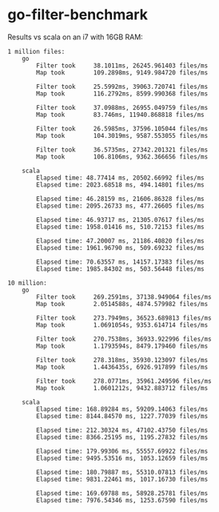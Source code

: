 # go-filter-benchmark


Results vs scala on an i7 with 16GB RAM:

	1 million files: 
		go
			Filter took     38.1011ms, 26245.961403 files/ms
			Map took        109.2898ms, 9149.984720 files/ms

			Filter took     25.5992ms, 39063.720741 files/ms
			Map took        116.2792ms, 8599.990368 files/ms

			Filter took     37.0988ms, 26955.049759 files/ms
			Map took        83.746ms, 11940.868818 files/ms

			Filter took     26.5985ms, 37596.105044 files/ms
			Map took        104.3019ms, 9587.553055 files/ms

			Filter took     36.5735ms, 27342.201321 files/ms
			Map took        106.8106ms, 9362.366656 files/ms
			
		scala
			Elapsed time: 48.77414 ms, 20502.66992 files/ms
			Elapsed time: 2023.68518 ms, 494.14801 files/ms
			
			Elapsed time: 46.28159 ms, 21606.86328 files/ms
			Elapsed time: 2095.26733 ms, 477.26605 files/ms

			Elapsed time: 46.93717 ms, 21305.07617 files/ms
			Elapsed time: 1958.01416 ms, 510.72153 files/ms

			Elapsed time: 47.20007 ms, 21186.40820 files/ms
			Elapsed time: 1961.96790 ms, 509.69232 files/ms
			
			Elapsed time: 70.63557 ms, 14157.17383 files/ms
			Elapsed time: 1985.84302 ms, 503.56448 files/ms

	10 million: 
		go	
			Filter took     269.2591ms, 37138.949064 files/ms
			Map took        2.0514588s, 4874.579982 files/ms
			
			Filter took     273.7949ms, 36523.689813 files/ms
			Map took        1.0691054s, 9353.614714 files/ms

			Filter took     270.7538ms, 36933.922996 files/ms
			Map took        1.1793594s, 8479.179460 files/ms

			Filter took     278.318ms, 35930.123097 files/ms
			Map took        1.4436435s, 6926.917899 files/ms
			
			Filter took     278.0771ms, 35961.249596 files/ms
			Map took        1.0601212s, 9432.883712 files/ms
	
		scala
			Elapsed time: 168.89284 ms, 59209.14063 files/ms
			Elapsed time: 8144.84570 ms, 1227.77039 files/ms

			Elapsed time: 212.30324 ms, 47102.43750 files/ms
			Elapsed time: 8366.25195 ms, 1195.27832 files/ms

			Elapsed time: 179.99306 ms, 55557.69922 files/ms
			Elapsed time: 9495.53516 ms, 1053.12659 files/ms

			Elapsed time: 180.79887 ms, 55310.07813 files/ms
			Elapsed time: 9831.22461 ms, 1017.16730 files/ms

			Elapsed time: 169.69788 ms, 58928.25781 files/ms
			Elapsed time: 7976.54346 ms, 1253.67590 files/ms
